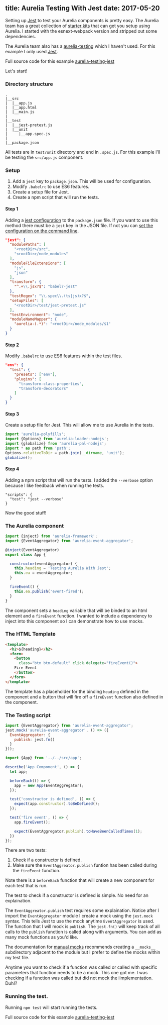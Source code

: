 title: Aurelia Testing With Jest
date: 2017-05-20
---

Setting up [Jest](https://facebook.github.io/jest/) to test your Aurelia components is pretty easy. The Aurelia team has a great collection of [starter kits](https://github.com/aurelia/skeleton-navigation) that can get you setup using Aurelia. I started with the esnext-webpack version and stripped out some dependencies.

The Aurelia team also has a [aurelia-testing](https://github.com/aurelia/testing) which I haven't used. For this example I only used [Jest](https://facebook.github.io/jest/).

Full source code for this example [aurelia-testing-jest](https://github.com/schempy/aurelia-testing-jest)

Let's start!

### Directory structure
```
.
|__src
|  |__app.js
|  |__app.html
|  |__main.js
|
|__test
|  |__jest-pretest.js
|  |__unit
|     |__app.spec.js
|
|__package.json
```
All tests are in ``test/unit`` directory and end in ``.spec.js``. For this example I'll be testing the ``src/app.js`` component.


### Setup
1. Add a ``jest`` key to ``package.json``. This will be used for configuration.
2. Modify ``.babelrc`` to use ES6 features.
3. Create a setup file for Jest.
4. Create a npm script that will run the tests.

#### Step 1
Adding a [jest configuration](https://facebook.github.io/jest/docs/configuration.html#content) to the ``package.json`` file. If you want to use this method there must be a ``jest`` key in the JSON file.
If not you can [set the configuration on the command line](https://facebook.github.io/jest/docs/cli.html#content).
```json
"jest": {
  "modulePaths": [
    "<rootDir>/src",
    "<rootDir>/node_modules"
  ],
  "moduleFileExtensions": [
    "js",
    "json"
  ],
  "transform": {
    "^.+\\.jsx?$": "babel7-jest"
  },
  "testRegex": "\\.spec\\.(ts|js)x?$",
  "setupFiles": [
    "<rootDir>/test/jest-pretest.js"
  ],
  "testEnvironment": "node",
  "moduleNameMapper": {
    "aurelia-(.*)": "<rootDir>/node_modules/$1"
  }
}
```


#### Step 2
Modify ``.babelrc`` to use ES6 features within the test files.
```json
"env": {
  "test": {
    "presets": ["env"],
    "plugins": [
      "transform-class-properties",
      "transform-decorators"
    ]
  }
}
```

#### Step 3
Create a setup file for Jest. This will allow me to use Aurelia in the tests.
```javascript
import 'aurelia-polyfills';
import {Options} from 'aurelia-loader-nodejs';
import {globalize} from 'aurelia-pal-nodejs';
import * as path from 'path';
Options.relativeToDir = path.join(__dirname, 'unit');
globalize();
```

#### Step 4
Adding a npm script that will run the tests. I added the ``--verbose`` option because I like feedback when running the tests.
```
"scripts": {
  "test": "jest --verbose"
}
```

Now the good stuff!

### The Aurelia component
```javascript
import {inject} from 'aurelia-framework';
import {EventAggregator} from 'aurelia-event-aggregator';

@inject(EventAggregator)
export class App {

  constructor(eventAggregator) {
    this.heading = 'Testing Aurelia With Jest';
    this.ea = eventAggregator;
  }

  fireEvent() {
    this.ea.publish('event-fired');
  }
}
```
The component sets a ``heading`` variable that will be binded to an html element and a ``fireEvent`` function. I wanted to include a dependency to inject into this component so  I can demonstrate how to use mocks.

### The HTML Template
```html
<template>
  <h2>${heading}</h2>
  <form>
    <button
      class="btn btn-default" click.delegate="fireEvent()">
    Fire Event
    </button>
  </form>
</template>
```
The template has a placeholder for the binding ``heading`` defined in the component and a button that will fire off a ``fireEvent`` function also defined in the component.


### The Testing script
```javascript
import {EventAggregator} from 'aurelia-event-aggregator';
jest.mock('aurelia-event-aggregator', () => ({
  EventAggregator: {
    publish: jest.fn()
  }
}));

import {App} from '../../src/app';

describe('App Component', () => {
  let app;

  beforeEach(() => {
    app = new App(EventAggregator);
  });

  test('constructor is defined', () => {
    expect(app.constructor).toBeDefined();
  });

  test('fire event', () => {
    app.fireEvent();

    expect(EventAggregator.publish).toHaveBeenCalledTimes(1);
  })
});
```
There are two tests:
1. Check if a constructor is defined.
2. Make sure the ``EventAggreator.publish`` funtion has been called during the ``fireEvent`` function.

Note there is a ``beforeEach`` function that will create a new component for each test that is run.

The test to check if a constructor is defined is simple. No need for an explaination.

The ``EventAggreator.publish`` test requires some explaination. Notice after I import the ``EventAggregator`` module I create a mock using the ``jest.mock`` syntax. This tells Jest to use the mock anytime ``EventAggregator`` is used. The function that I will mock is ``publish``. The ``jest.fn()`` will keep track of all calls to the ``publish`` function is called along with arguments. You can add as many mock functions as you'd like.

The documentation for [manual mocks](https://facebook.github.io/jest/docs/manual-mocks.html#content) recommends creating a ``__mocks__`` subdirectory adjacent to the module but I prefer to define the mocks within my test file.

Anytime you want to check if a function was called or called with specific parameters that function needs to be a mock. This one got me. I was checking if a function was called but did not mock the iimplementation. Duh!?


### Running the test.
Running ``npm test`` will start running the tests.


Full source code for this example [aurelia-testing-jest](https://github.com/schempy/aurelia-testing-jest)

